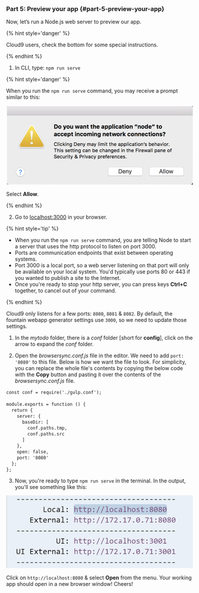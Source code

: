 ### Part 5:  Preview your app {#part-5-preview-your-app}

Now, let’s run a Node.js web server to preview our app.

{% hint style='danger' %}

Cloud9 users, check the bottom for some special instructions.

{% endhint %}

1.  In CLI, type: `npm run serve`

  {% hint style='danger' %}

  When you run the `npm run serve` command, you may receive a prompt similar to this:

  ![](../assets/images/node-prompt-window.png)

  Select **Allow**.

  {% endhint %}

2.  Go to [localhost:3000](http://localhost:3000/) in your browser.

{% hint style='tip' %}

- When you run the `npm run serve` command, you are telling Node to start a server that uses the http protocol to listen on port 3000.
- Ports are communication endpoints that exist between operating systems.
- Port 3000 is a local port, so a web server listening on that port will only be available on your local system. You'd typically use ports 80 or 443 if you wanted to publish a site to the Internet.
- Once you're ready to stop your http server, you can press keys **Ctrl+C** together, to cancel out of your command.

{% endhint %}

<!--sec data-title="Chromebooks Only: Cloud9 npm run serve" data-id="section0" data-show=true data-collapse=true ces-->

Cloud9 only listens for a few ports: `8080`, `8081` & `8082`. By default, the fountain webapp generator settings use `3000`, so we need to update those settings.

1. In the _mytodo_ folder, there is a _conf_ folder [short for **config**], click on the arrow to expand the _conf_ folder.

2. Open the _browsersync.conf.js_ file in the editor. We need to add `port: '8080'` to this file. Below is how we want the file to look. For simplicity, you can replace the whole file's contents by copying the below code with the **Copy** button and pasting it over the contents of the _browsersync.conf.js_ file.

  ```
  const conf = require('./gulp.conf');

  module.exports = function () {
    return {
      server: {
        baseDir: [
          conf.paths.tmp,
          conf.paths.src
        ]
      },
      open: false,
      port: '8080'
    };
  };

  ```

3. Now, you're ready to type `npm run serve` in the terminal. In the output, you'll see something like this:  

  ![](../assets/images/c9-npm-run-serve-output.png)

  Click on `http://localhost:8080` & select **Open** from the menu. Your working app should open in a new browser window! Cheers!

<!--endsec-->
